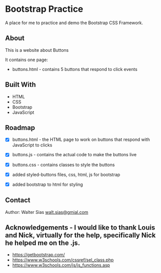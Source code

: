 # Bootstrap Practice

A place for me to practice and demo the Bootstrap CSS Framework.

## About

This is a website about Buttons

It contains one page:

* buttons.html - contains 5 buttons that respond to click events



## Built With

- HTML
- CSS
- Bootstrap
- JavaScript


## Roadmap

- [x] buttons.html - the HTML page to work on buttons that respond with JavaScript to clicks
- [x] buttons.js - contains the actual code to make the buttons live
- [x] buttons.css - contains classes to style the buttons
- [x] added styled-buttons files, css, html, js for bootstrap
- [x] added bootstrap to html for styling


## Contact

Author: Walter Sias walt.sias@gmial.com

## Acknowledgements - I would like to thank Louis and Nick, virtually for the help, specifically Nick he helped me on the .js.

- https://getbootstrap.com/
- https://www.w3schools.com/cssref/sel_class.php
- https://www.w3schools.com/js/js_functions.asp
